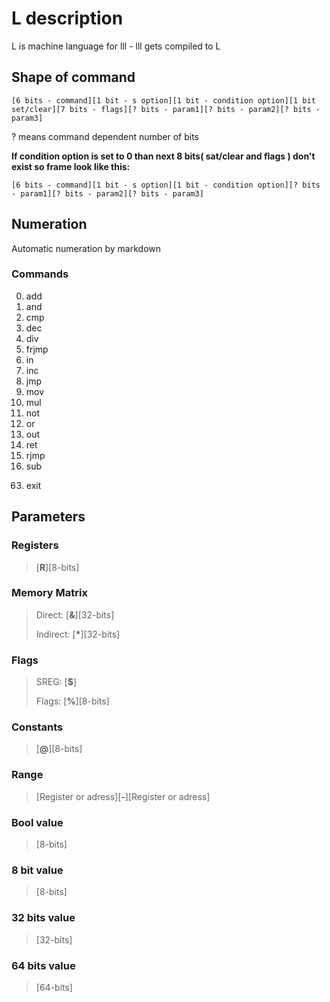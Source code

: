 # L description

L is machine language for lll - lll gets compiled to L

## Shape of command
```
[6 bits - command][1 bit - s option][1 bit - condition option][1 bit set/clear][7 bits - flags][? bits - param1][? bits - param2][? bits - param3]
```
? means command dependent number of bits

**If condition option is set to 0 than next 8 bits( sat/clear and flags ) don't exist so frame look like this:**
```
[6 bits - command][1 bit - s option][1 bit - condition option][? bits - param1][? bits - param2][? bits - param3]
```

## Numeration

Automatic numeration by markdown
### Commands
0. add
0. and       
0. cmp
0. dec
0. div
0. frjmp
0. in
0. inc
0. jmp
0. mov
0. mul
0. not
0. or
0. out
0. ret
0. rjmp
0. sub
<!--> <!-->

63. exit

## Parameters

### Registers

> [**R**][8-bits]

### Memory Matrix

> Direct: [**&**][32-bits]
>
> Indirect: [**\***][32-bits]

### Flags

> SREG: [**$**]
> 
> Flags: [**%**][8-bits]

### Constants

> [**@**][8-bits]

### Range

> [Register or adress][**-**][Register or adress]

### Bool value

> [8-bits]

### 8 bit value

> [8-bits]

### 32 bits value

> [32-bits]

### 64 bits value

> [64-bits]